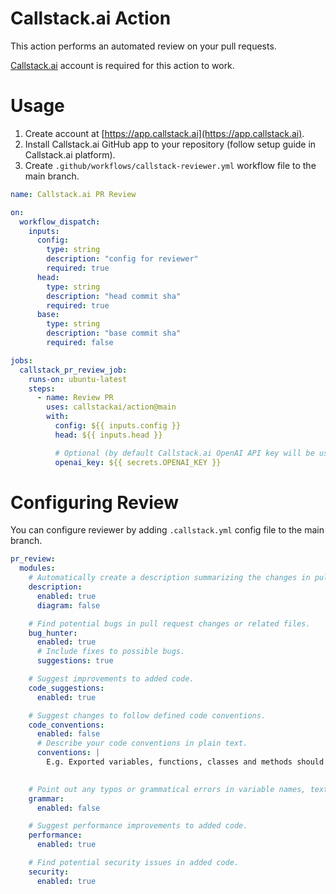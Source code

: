 # Callstack.ai Action
This action performs an automated review on your pull requests.

[Callstack.ai](https://app.callstack.ai) account is required for this action to work.

# Usage
1. Create account at [https://app.callstack.ai](https://app.callstack.ai).
2. Install Callstack.ai GitHub app to your repository (follow setup guide in Callstack.ai platform).
3. Create `.github/workflows/callstack-reviewer.yml` workflow file to the main branch.

```yml filename=".github/workflows/callstack-reviewer.ym"
name: Callstack.ai PR Review

on:
  workflow_dispatch:
    inputs:
      config:
        type: string
        description: "config for reviewer"
        required: true
      head:
        type: string
        description: "head commit sha"
        required: true
      base:
        type: string
        description: "base commit sha"
        required: false

jobs:
  callstack_pr_review_job:
    runs-on: ubuntu-latest
    steps:
      - name: Review PR
        uses: callstackai/action@main
        with:
          config: ${{ inputs.config }}
          head: ${{ inputs.head }}

          # Optional (by default Callstack.ai OpenAI API key will be used)
          openai_key: ${{ secrets.OPENAI_KEY }}
```

# Configuring Review
You can configure reviewer by adding `.callstack.yml` config file to the main branch.

```yml filename=".callstack.yml"
pr_review:
  modules:
    # Automatically create a description summarizing the changes in pull request. 
    description:
      enabled: true
      diagram: false

    # Find potential bugs in pull request changes or related files.
    bug_hunter:
      enabled: true
      # Include fixes to possible bugs.
      suggestions: true

    # Suggest improvements to added code.
    code_suggestions:
      enabled: true

    # Suggest changes to follow defined code conventions.
    code_conventions:
      enabled: false
      # Describe your code conventions in plain text.
      conventions: |
        E.g. Exported variables, functions, classes and methods should be defined before private.
        

    # Point out any typos or grammatical errors in variable names, texts, comments.
    grammar:
      enabled: false

    # Suggest performance improvements to added code.
    performance:
      enabled: true

    # Find potential security issues in added code.
    security:
      enabled: true
```
